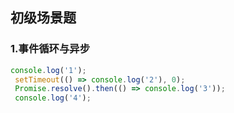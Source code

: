 ## 初级场景题

### 1.事件循环与异步

```js
console.log('1');
 setTimeout(() => console.log('2'), 0);
 Promise.resolve().then(() => console.log('3'));
 console.log('4');
```

